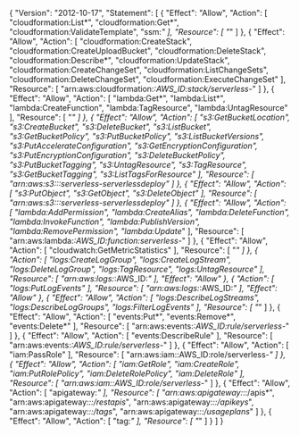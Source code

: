 {
    "Version": "2012-10-17",
    "Statement": [
        {
            "Effect": "Allow",
            "Action": [
                "cloudformation:List*",
                "cloudformation:Get*",
                "cloudformation:ValidateTemplate",
                "ssm:*"
            ],
            "Resource": [
                "*"
            ]
        },
        {
            "Effect": "Allow",
            "Action": [
                "cloudformation:CreateStack",
                "cloudformation:CreateUploadBucket",
                "cloudformation:DeleteStack",
                "cloudformation:Describe*",
                "cloudformation:UpdateStack",
                "cloudformation:CreateChangeSet",
                "cloudformation:ListChangeSets",
                "cloudformation:DeleteChangeSet",
                "cloudformation:ExecuteChangeSet"
            ],
            "Resource": [
                "arn:aws:cloudformation:*:AWS_ID:stack/serverless-*"
            ]
        },
        {
            "Effect": "Allow",
            "Action": [
                "lambda:Get*",
                "lambda:List*",
                "lambda:CreateFunction",
                "lambda:TagResource",
                "lambda:UntagResource"
            ],
            "Resource": [
                "*"
            ]
        },
        {
            "Effect": "Allow",
            "Action": [
                "s3:GetBucketLocation",
                "s3:CreateBucket",
                "s3:DeleteBucket",
                "s3:ListBucket",
                "s3:GetBucketPolicy",
                "s3:PutBucketPolicy",
                "s3:ListBucketVersions",
                "s3:PutAccelerateConfiguration",
                "s3:GetEncryptionConfiguration",
                "s3:PutEncryptionConfiguration",
                "s3:DeleteBucketPolicy",
                "s3:PutBucketTagging",
                "s3:UntagResource",
                "s3:TagResource",
                "s3:GetBucketTagging",
                "s3:ListTagsForResource"
            ],
            "Resource": [
                "arn:aws:s3:::serverless-*serverlessdeploy*"
            ]
        },
        {
            "Effect": "Allow",
            "Action": [
                "s3:PutObject",
                "s3:GetObject",
                "s3:DeleteObject"
            ],
            "Resource": [
                "arn:aws:s3:::serverless-*serverlessdeploy*"
            ]
        },
        {
            "Effect": "Allow",
            "Action": [
                "lambda:AddPermission",
                "lambda:CreateAlias",
                "lambda:DeleteFunction",
                "lambda:InvokeFunction",
                "lambda:PublishVersion",
                "lambda:RemovePermission",
                "lambda:Update*"
            ],
            "Resource": [
                "arn:aws:lambda:*:AWS_ID:function:serverless-*"
            ]
        },
        {
            "Effect": "Allow",
            "Action": [
                "cloudwatch:GetMetricStatistics"
            ],
            "Resource": [
                "*"
            ]
        },
        {
            "Action": [
                "logs:CreateLogGroup",
                "logs:CreateLogStream",
                "logs:DeleteLogGroup",
                "logs:TagResource",
                "logs:UntagResource"
            ],
            "Resource": [
                "arn:aws:logs:*:AWS_ID:*"
            ],
            "Effect": "Allow"
        },
        {
            "Action": [
                "logs:PutLogEvents"
            ],
            "Resource": [
                "arn:aws:logs:*:AWS_ID:*"
            ],
            "Effect": "Allow"
        },
        {
            "Effect": "Allow",
            "Action": [
                "logs:DescribeLogStreams",
                "logs:DescribeLogGroups",
                "logs:FilterLogEvents"
            ],
            "Resource": [
                "*"
            ]
        },
        {
            "Effect": "Allow",
            "Action": [
                "events:Put*",
                "events:Remove*",
                "events:Delete*"
            ],
            "Resource": [
                "arn:aws:events:*:AWS_ID:rule/serverless-*"
            ]
        },
        {
            "Effect": "Allow",
            "Action": [
                "events:DescribeRule"
            ],
            "Resource": [
                "arn:aws:events:*:AWS_ID:rule/serverless-*"
            ]
        },
        {
            "Effect": "Allow",
            "Action": [
                "iam:PassRole"
            ],
            "Resource": [
                "arn:aws:iam::AWS_ID:role/serverless-*"
            ]
        },
        {
            "Effect": "Allow",
            "Action": [
                "iam:GetRole",
                "iam:CreateRole",
                "iam:PutRolePolicy",
                "iam:DeleteRolePolicy",
                "iam:DeleteRole"
            ],
            "Resource": [
                "arn:aws:iam::AWS_ID:role/serverless-*"
            ]
        },
        {
            "Effect": "Allow",
            "Action": [
                "apigateway:*"
            ],
            "Resource": [
                "arn:aws:apigateway:*::/apis*",
                "arn:aws:apigateway:*::/restapis*",
                "arn:aws:apigateway:*::/apikeys*",
                "arn:aws:apigateway:*::/tags*",
                "arn:aws:apigateway:*::/usageplans*"
            ]
        },
        {
            "Effect": "Allow",
            "Action": [
                "tag:*"
            ],
            "Resource": [
                "*"
            ]
        }
    ]
}
